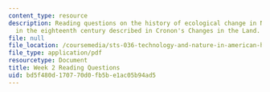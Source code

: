 ```yaml
---
content_type: resource
description: Reading questions on the history of ecological change in North America
  in the eighteenth century described in Cronon's Changes in the Land.
file: null
file_location: /coursemedia/sts-036-technology-and-nature-in-american-history-spring-2008/bd5f480d170770d0fb5be1ac05b94ad5_quest2.pdf
file_type: application/pdf
resourcetype: Document
title: Week 2 Reading Questions
uid: bd5f480d-1707-70d0-fb5b-e1ac05b94ad5
---
```

